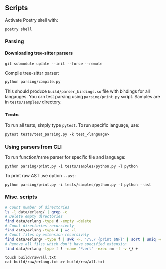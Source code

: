 ## Scripts

Activate Poetry shell with:

```
poetry shell
```

### Parsing

#### Downloading tree-sitter parsers

```
git submodule update --init --force --remote
```

Compile tree-sitter parser:

```bash
python parsing/compile.py
```

This should produce `build/parser_bindings.so` file with bindings for all langauges.
You can test parsing using `parsing/print.py` script. Samples are in `tests/samples/`
directory.

### Tests

To run all tests, simply type `pytest`. To run specific language, use:

```
pytest tests/test_parsing.py -k test_<language>
```

### Using parsers from CLI

To run function/name parser for specific file and language:

```
python parsing/print.py -i tests/samples/python.py -l python
```

To print raw AST use option `--ast`:

```
python parsing/print.py -i tests/samples/python.py -l python --ast
```

### Misc. scripts

```bash
# Count number of directories
ls -l data/erlang/ | grep -c
# Delete empty directories
find data/erlang -type d -empty -delete
# Count directories recursively
find data/erlang -type d | wc -l
# Count files by extension recursively
find data/erlang/ -type f | awk -F. '/\./ {print $NF}' | sort | uniq -c | sort -nr
# Remove all files which don't have specified extension
find data/erlang -type f ! -name '*.erl' -exec rm -f -v {} +
```

```
touch build/raw/all.txt
cat build/raw/erlang.txt >> build/raw/all.txt
```
